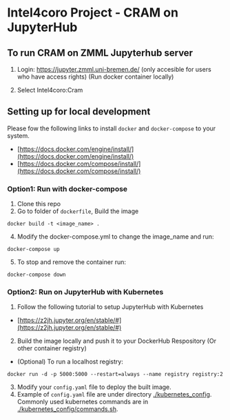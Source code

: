 # Intel4coro Project - CRAM on JupyterHub


## To run CRAM on ZMML Jupyterhub server

1. Login: https://jupyter.zmml.uni-bremen.de/ (only accesible for users who have access rights)
(Run docker container locally) 

2. Select Intel4coro:Cram

## Setting up for local development
Please fow the following links to install `docker` and `docker-compose` to your system.
- [https://docs.docker.com/engine/install/](https://docs.docker.com/engine/install/)
- [https://docs.docker.com/compose/install/](https://docs.docker.com/compose/install/)

###  Option1: Run with docker-compose
1. Clone this repo
3. Go to folder of `dockerfile`, Build the image
```
docker build -t <image_name> .
```
4. Modify the docker-compose.yml to change the image_name and run:
```
docker-compose up
```
5. To stop and remove the container run:
```
docker-compose down
```

###  Option2: Run on JupyterHub with Kubernetes
1. Follow the following tutorial to setup JupyterHub with Kubernetes
- [https://z2jh.jupyter.org/en/stable/#](https://z2jh.jupyter.org/en/stable/#)
2. Build the image locally and push it to your DockerHub Respository (Or other container registry)
- (Optional) To run a localhost registry:
```
docker run -d -p 5000:5000 --restart=always --name registry registry:2
```
3. Modify your `config.yaml` file to deploy the built image.
4. Example of `config.yaml` file are under directory [./kubernetes_config](./kubernetes_config). Commonly used kubernetes commands are in [./kubernetes_config/commands.sh](./kubernetes_config/commands.sh).
